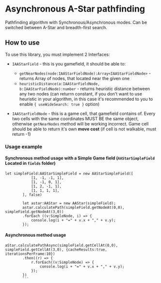 # Asynchronous A-Star pathfinding
Pathfinding algorithm with Synchronous/Asynchronous modes.
Can be switched between A-Star and breadth-first search.

## How to use
To use this library, you must implement 2 Interfaces: 
* ```IAAStarField``` - this is you gamefield, it should be able to:
    * ```getNearNodes(node:IAAStarFieldNode):Array<IAAStarFieldNode>``` - returns Array of nodes, that located near the given one
    * ```heuristicDistance(a:IAAStarFieldNode, b:IAAStarFieldNode):number``` - returns heuristic distance between any two nodes
    (can returrn constant, if you don't want to use heuristic in your algorithm, in this case it's recommended to you to enable ```{ useWideSearch: true }``` option)

* ```IAAStarFieldNode``` - this is a game cell, that gamefield contains of. Every two cells with the same coordinates MUST BE the same object, otherwise ```getNearNodes``` method will be working incorrect. Game cell should be able to return it's own __move cost__ (if cell is not walkable, must return -1)


### Usage example

#### Synchronous method usage with a Simple Game field (```AAStarSimpleField``` Located in ```fields``` folder)

```
let simpleField:AAStarSimpleField = new AAStarSimpleField([
            [1, -1, -1, 1],
            [1, -1, 0, 1],
            [1, 2, -1, 1],
            [1, 1, 1, 1],
        ], false)

        let astar:AAStar = new AAStar(simpleField);
        astar.calculatePath(simpleField.getNodeAt(0,0), simpleField.getNodeAt(3,0))
        .forEach ((v:SimpleNode, i) => {
            console.log(i + "=" + v.x + "," + v.y);
        });
```

#### Asynchronous method usage

```
aStar.calculatePathAsync(simpleField.getCellAt(0,0), simpleField.getCellAt(3,0), {cacheResults:true, iterationsPerFrame:10})
        .then((r) => {
            r.forEach((v:SimpleNode) => {
                console.log(i + "=" + v.x + "," + v.y);
            });
        })
        ```
